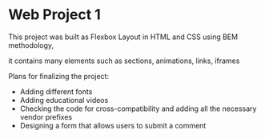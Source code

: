 # Web Project 1

This project was built as Flexbox Layout in HTML and CSS using BEM methodology,

it contains many elements such as sections, animations, links, iframes

Plans for finalizing the project:

- Adding different fonts
- Adding educational videos
- Checking the code for cross-compatibility and adding all the necessary vendor prefixes
- Designing a form that allows users to submit a comment

